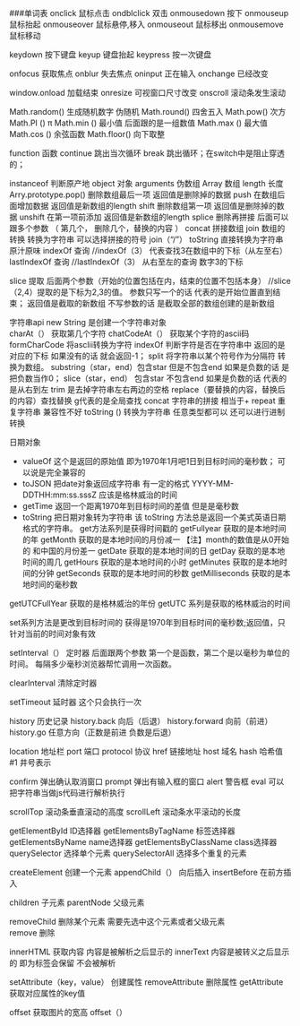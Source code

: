 ###单词表
onclick   鼠标点击
ondblclick 双击
onmousedown  按下
onmouseup 鼠标抬起
onmouseover 鼠标悬停,移入
onmouseout  鼠标移出
onmousemove 鼠标移动

keydown  按下键盘
keyup    键盘抬起
keypress  按一次键盘

onfocus  获取焦点
onblur  失去焦点
oninput  正在输入
onchange 已经改变

window.onload 加载结束
onresize  可视窗口尺寸改变
onscroll  滚动条发生滚动

Math.random()  生成随机数字 伪随机
Math.round()   四舍五入
Math.pow()     次方
Math.PI ()     π
Math.min ()    最小值   后面跟的是一组数值
Math.max ()    最大值
Math.cos ()    余弦函数
Math.floor()   向下取整


function  函数
continue  跳出当次循环
break     跳出循环；在switch中是阻止穿透的；



instanceof 判断原产地
object   对象
arguments  伪数组
Array   数组
length   长度
Arry.prototype.pop()  删除数组最后一项  返回值是删除掉的数据
push  在数组后面增加数据   返回值是新数组的length
shift 删除数组第一项   返回值是删除掉的数据
unshift 在第一项前添加  返回值是新数组的length
splice 删除再拼接  后面可以跟多个参数 （ 第几个， 删除几个，替换的内容 ）
concat  拼接数组
join 数组的转换 转换为字符串 可以选择拼接的符号 join（“/”）
toString   直接转换为字符串  原汁原味
indexOf    查询  //indexOf（3）  代表查找3在数组中的下标（从左至右）
lastIndexOf  查询  //lastIndexOf（3）  从右至左的查询 数字3的下标

slice 提取 后面两个参数（开始的位置包括在内，结束的位置不包括本身） //slice（2,4）提取的是下标为2,3的值。
      参数只写一个的话  代表的是开始位置直到结束；   返回值是截取的新数组  不写参数的话  是截取全部的数组创建的是新数组


字符串api
new String  是创建一个字符串对象  
charAt（）   获取第几个字符
chatCodeAt（）  获取某个字符的ascii码
formCharCode    将asclii转换为字符
indexOf       判断字符是否在字符串中  返回的是对应的下标  如果没有的话  就会返回-1；
split        将字符串以某个符号作为分隔符 转换为数组。
substring（star，end）包含star  但是不包含end  如果是负数的话  是把负数当作0；
slice（star，end）  包含star 不包含end  如果是负数的话  代表的是从右到左
trim         是去掉字符串左右两边的空格
replace（要替换的内容，替换后的内容）查找替换 g代表的是全局查找
concat  字符串的拼接 相当于+
repeat  重复字符串  兼容性不好
toString () 转换为字符串 任意类型都可以  还可以进行进制转换

日期对象
* valueOf  这个是返回的原始值   即为1970年1月吧1日到目标时间的毫秒数；  可以说是完全兼容的
* toJSON   把date对象返回成字符串  有一定的格式   YYYY-MM-DDTHH:mm:ss.sssZ   应该是格林威治的时间
* getTime   返回一个距离1970年到目标时间的差值  但是是毫秒数
* toString  把日期对象转为字符串   该 toString 方法总是返回一个美式英语日期格式的字符串。
get方法系列是获得时间戳的 
getFullyear  获取的是本地时间的年
getMonth     获取的是本地时间的月份减一  【注】month的数值是从0开始的  和中国的月份差一
getDate      获取的是本地时间的日
getDay       获取的是本地时间的周几
getHours     获取的是本地时间的小时
getMinutes   获取的是本地时间的分钟
getSeconds   获取的是本地时间的秒数
getMilliseconds   获取的是本地时间的毫秒数

getUTCFullYear 获取的是格林威治的年份
getUTC  系列是获取的格林威治的时间 

set系列方法是更改到目标时间的  获得是1970年到目标时间的毫秒数;返回值，只针对当前的时间对象有效


setInterval（） 定时器   后面跟两个参数  第一个是函数，第二个是以毫秒为单位的时间。  每隔多少毫秒浏览器帮忙调用一次函数。

clearInterval  清除定时器

setTimeout  延时器   这个只会执行一次

history  历史记录
history.back    向后（后退）
history.forward  向前（前进）
history.go        任意方向（正数是前进  负数是后退）


location  地址栏
port  端口
protocol 协议
href  链接地址
host  域名
hash  哈希值 #1 井号表示 


confirm  弹出确认取消窗口
prompt   弹出有输入框的窗口
alert    警告框
eval     可以把字符串当做js代码进行解析执行


scrollTop 滚动条垂直滚动的高度
scrollLeft  滚动条水平滚动的长度


getElementById  ID选择器
getElementsByTagName   标签选择器
getElementsByName    name选择器
getElementsByClassName   class选择器
querySelector        选择单个元素
querySelectorAll     选择多个重复的元素


createElement  创建一个元素
appendChild（） 向后插入
insertBefore    在前方插入

children 子元素
parentNode 父级元素

removeChild  删除某个元素  需要先选中这个元素或者父级元素  
remove 删除


innerHTML  获取内容    内容是被解析之后显示的
innerText             内容是被转义之后显示的  即为标签会保留 不会被解析


setAttribute（key，value）  创建属性
removeAttribute  删除属性 
getAttribute  获取对应属性的key值


offset    获取图片的宽高 offset（）